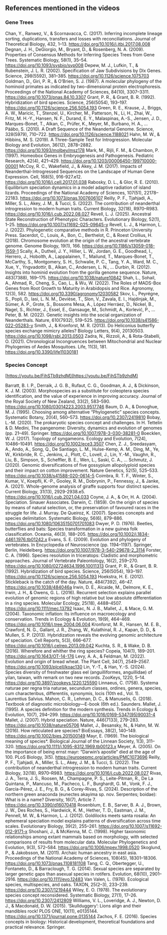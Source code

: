 ## References mentioned in the videos

### Gene Trees

Chan, Y., Ranwez, V., & Scornavacca, C. (2017). Inferring incomplete lineage sorting, duplications, transfers and losses with reconciliations. Journal of Theoretical Biology, 432, 1–13. https://doi.org/10.1016/j.jtbi.2017.08.008
Degnan, J. H., DeGiorgio, M., Bryant, D., & Rosenberg, N. A. (2009). Properties of Consensus Methods for Inferring Species Trees from Gene Trees. Systematic Biology, 58(1), 35–54. https://doi.org/10.1093/sysbio/syp008
Depew, M. J., Lufkin, T., & Rubenstein, J. L. R. (2002). Specification of Jaw Subdivisions by Dlx Genes. Science, 298(5592), 381–385. https://doi.org/10.1126/science.1075703
Goldman, D., Giri, P. R., & O’Brien, S. J. (1987). A molecular phylogeny of the hominoid primates as indicated by two-dimensional protein electrophoresis. Proceedings of the National Academy of Sciences, 84(10), 3307–3311. https://doi.org/10.1073/pnas.84.10.3307
Grant, P. R., & Grant, B. R. (1992). Hybridization of bird species. Science, 256(5054), 193–197. https://doi.org/10.1126/science.256.5054.193
Green, R. E., Krause, J., Briggs, A. W., Maricic, T., Stenzel, U., Kircher, M., Patterson, N., Li, H., Zhai, W., Fritz, M. H.-Y., Hansen, N. F., Durand, E. Y., Malaspinas, A.-S., Jensen, J. D., Marques-Bonet, T., Alkan, C., Prüfer, K., Meyer, M., Burbano, H. A., … Pääbo, S. (2010). A Draft Sequence of the Neandertal Genome. Science, 328(5979), 710–722. https://doi.org/10.1126/science.1188021
Hahn, M. W., & Hibbins, M. S. (2019). A Three-Sample Test for Introgression. Molecular Biology and Evolution, 36(12), 2878–2882. https://doi.org/10.1093/molbev/msz178
Mark, M., Rijli, F. M., & Chambon, P. (1997). Homeobox Genes in Embryogenesis and Pathogenesis. Pediatric Research, 42(4), 421–429. https://doi.org/10.1203/00006450-199710000-00001
McCoy, R. C., Wakefield, J., & Akey, J. M. (2017). Impacts of Neanderthal-Introgressed Sequences on the Landscape of Human Gene Expression. Cell, 168(5), 916-927.e12. https://doi.org/10.1016/j.cell.2017.01.038
Rabosky, D. L., & Glor, R. E. (2010). Equilibrium speciation dynamics in a model adaptive radiation of island lizards. Proceedings of the National Academy of Sciences, 107(51), 22178–22183. https://doi.org/10.1073/pnas.1007606107
Reilly, P. F., Tjahjadi, A., Miller, S. L., Akey, J. M., & Tucci, S. (2022). The contribution of neanderthal introgression to modern human traits. Current Biology, 32(18), R970–R983. https://doi.org/10.1016/j.cub.2022.08.027
Revell, L. J. (2025). Ancestral State Reconstruction of Phenotypic Characters. Evolutionary Biology, 52(1), 1–25. https://doi.org/10.1007/s11692-025-09645-y
Revell, L. J., & Harmon, L. J. (2022). Phylogenetic comparative methods in R. Princeton University Press.
Sacerdot, C., Louis, A., Bon, C., Berthelot, C., & Roest Crollius, H. (2018). Chromosome evolution at the origin of the ancestral vertebrate genome. Genome Biology, 19(1), 166. https://doi.org/10.1186/s13059-018-1559-1
Scally, A., Dutheil, J. Y., Hillier, L. W., Jordan, G. E., Goodhead, I., Herrero, J., Hobolth, A., Lappalainen, T., Mailund, T., Marques-Bonet, T., McCarthy, S., Montgomery, S. H., Schwalie, P. C., Tang, Y. A., Ward, M. C., Xue, Y., Yngvadottir, B., Alkan, C., Andersen, L. N., … Durbin, R. (2012). Insights into hominid evolution from the gorilla genome sequence. Nature, 483(7388), 169–175. https://doi.org/10.1038/nature10842
Shah, L., Sohail, A., Ahmad, R., Cheng, S., Cao, L., & Wu, W. (2022). The Roles of MADS-Box Genes from Root Growth to Maturity in Arabidopsis and Rice. Agronomy, 12(3), 582. https://doi.org/10.3390/agronomy12030582
Skov, L., Peyrégne, S., Popli, D., Iasi, L. N. M., Devièse, T., Slon, V., Zavala, E. I., Hajdinjak, M., Sümer, A. P., Grote, S., Bossoms Mesa, A., López Herráez, D., Nickel, B., Nagel, S., Richter, J., Essel, E., Gansauge, M., Schmidt, A., Korlević, P., … Peter, B. M. (2022). Genetic insights into the social organization of Neanderthals. Nature, 610(7932), 519–525. https://doi.org/10.1038/s41586-022-05283-y
Smith, J., & Kronforst, M. R. (2013). Do Heliconius butterfly species exchange mimicry alleles? Biology Letters, 9(4), 20130503. https://doi.org/10.1098/rsbl.2013.0503
Zadra, N., Rizzoli, A., & Rota-Stabelli, O. (2021). Chronological Incongruences between Mitochondrial and Nuclear Phylogenies of Aedes Mosquitoes. Life, 11(3), 181. https://doi.org/10.3390/life11030181

### Species Concept

[https://youtu.be/FihSTb9zhdM](https://youtu.be/FihSTb9zhdM)

Barratt, B. I. P., Derraik, J. G. B., Rufaut, C. G., Goodman, A. J., & Dickinson, K. J. M. (2003). Morphospecies as a substitute for coleoptera species identification, and the value of experience in improving accuracy. Journal of the Royal Society of New Zealand, 33(2), 583–590. https://doi.org/10.1080/03014223.2003.9517746
Baum, D. A., & Donoghue, M. J. (1995). Choosing among alternative “Phylogenetic” species concepts. Systematic Botany, 20(4), 560–573. https://doi.org/10.2307/2419810
Bobay, L.-M. (2020). The prokaryotic species concept and challenges. In H. Tettelin & D. Medini, The pangenome: Diversity, dynamics and evolution of genomes (pp. 21–49). Springer. https://doi.org/10.1007/978-3-030-38281-0
Boecklen, W. J. (2017). Topology of syngameons. Ecology and Evolution, 7(24), 10486–10491. https://doi.org/10.1002/ece3.3507
Chen, Z. J., Sreedasyam, A., Ando, A., Song, Q., De Santiago, L. M., Hulse-Kemp, A. M., Ding, M., Ye, W., Kirkbride, R. C., Jenkins, J., Plott, C., Lovell, J., Lin, Y.-M., Vaughn, R., Liu, B., Simpson, S., Scheffler, B. E., Wen, L., Saski, C. A., … Schmutz, J. (2020). Genomic diversifications of five gossypium allopolyploid species and their impact on cotton improvement. Nature Genetics, 52(5), 525–533. https://doi.org/10.1038/s41588-020-0614-5
Coimbra, R. T. F., Winter, S., Kumar, V., Koepfli, K.-P., Gooley, R. M., Dobrynin, P., Fennessy, J., & Janke, A. (2021). Whole-genome analysis of giraffe supports four distinct species. Current Biology, 31(13), 2929-2938.e5. https://doi.org/10.1016/j.cub.2021.04.033
Coyne, J. A., & Orr, H. A. (2004). Speciation. Sinauer Associates.
Darwin, C. (1859). On the origin of species by means of natural selection, or, the preservation of favoured races in the struggle for life. J. Murray.
De Queiroz, K. (2007). Species concepts and species delimitation. Systematic Biology, 56(6), 879–886. https://doi.org/10.1080/10635150701701083
Dwyer, P. D. (1976). Beetles, butterflies and bats: Species transformation in a new guinea folk classification. Oceania, 46(3), 188–205. https://doi.org/10.1002/j.1834-4461.1976.tb01242.x
Evans, S. E. (2009). Evolution and phylogeny of vertebrates. In Encyclopedia of Neuroscience (pp. 1194–1197). Springer, Berlin, Heidelberg. https://doi.org/10.1007/978-3-540-29678-2_3114
Forster, C. A. (1996). Species resolution in triceratops: Cladistic and morphometric approaches. Journal of Vertebrate Paleontology, 16(2), 259–270. https://doi.org/10.1080/02724634.1996.10011313
Grant, P. R., & Grant, B. R. (1992). Hybridization of bird species. Science, 256(5054), 193–197. https://doi.org/10.1126/science.256.5054.193
Hoekstra, H. E. (2012). Stickleback is the catch of the day. Nature, 484(7392), 46–47. https://doi.org/10.1038/484046a
Irwin, D. E., Alcaide, M., Delmore, K. E., Irwin, J. H., & Owens, G. L. (2016). Recurrent selection explains parallel evolution of genomic regions of high relative but low absolute differentiation in a ring species. Molecular Ecology, 25(18), 4488–4507. https://doi.org/10.1111/mec.13792
Isaac, N. J. B., Mallet, J., & Mace, G. M. (2004). Taxonomic inflation: Its influence on macroecology and conservation. Trends in Ecology & Evolution, 19(9), 464–469. https://doi.org/10.1016/j.tree.2004.06.004
Kronforst, M. R., Hansen, M. E. B., Crawford, N. G., Gallant, J. R., Zhang, W., Kulathinal, R. J., Kapan, D. D., & Mullen, S. P. (2013). Hybridization reveals the evolving genomic architecture of speciation. Cell Reports, 5(3), 666–677. https://doi.org/10.1016/j.celrep.2013.09.042
Kuchta, S. R., & Wake, D. B. (2016). Wherefore and whither the ring species? Copeia, 104(1), 189–201. https://doi.org/10.1643/OT-14-176
Levy, A. A., & Feldman, M. (2022). Evolution and origin of bread wheat. The Plant Cell, 34(7), 2549–2567. https://doi.org/10.1093/plcell/koac130
Lin, Y.-T., & Han, Y.-S. (2024). Species diversity of freshwater glass eel (anguilliformes, anguillidae) of yilan, taiwan, with remark on two new records. ZooKeys, 1220, 5–14. https://doi.org/10.3897/zookeys.1220.125590
Linnaeus, C. (1758). Systema naturae per regna tria naturae, secundum classes, ordines, genera, species, cum characteribus, differentiis, synonymis, locis (10th ed., Vol. 1). Laurentius Salvius.
Mahon, C. R., Lehman, D. C., & Manuselis, G. (2018). Textbook of diagnostic microbiology—E-book (6th ed.). Saunders.
Mallet, J. (1995). A species definition for the modern synthesis. Trends in Ecology & Evolution, 10(7), 294–299. https://doi.org/10.1016/0169-5347(95)90031-4
Mallet, J. (2007). Hybrid speciation. Nature, 446(7133), 279–283. https://doi.org/10.1038/nature05706
Mallet, J., Besansky, N., & Hahn, M. W. (2016). How reticulated are species? BioEssays, 38(2), 140–149. https://doi.org/10.1002/bies.201500149
Mayr, E. (1969). The biological meaning of species*. Biological Journal of the Linnean Society, 1(3), 311–320. https://doi.org/10.1111/j.1095-8312.1969.tb00123.x
Meyer, A. (2005). On the importance of being ernst mayr: “Darwin’s apostle” died at the age of 100. PLoS Biology, 3(5). https://europepmc.org/articles/PMC1073696
Reilly, P. F., Tjahjadi, A., Miller, S. L., Akey, J. M., & Tucci, S. (2022). The contribution of neanderthal introgression to modern human traits. Current Biology, 32(18), R970–R983. https://doi.org/10.1016/j.cub.2022.08.027
Rivas, J. A., Terra, J. S., Roosen, M., Champagne, P. S., Leite-Pitman, R., De La Quintana, P., Mancuso, M., Pacheco, L. F., Burghardt, G. M., Vonk, F. J., García-Pérez, J. E., Fry, B. G., & Corey-Rivas, S. (2024). Description of the northern green anaconda (eunectes akayima sp. nov. Serpentes; boidae): What is in a name? Diversity, 16(7), Article 7. https://doi.org/10.3390/d16070418
Rosenblum, E. B., Sarver, B. A. J., Brown, J. W., Des Roches, S., Hardwick, K. M., Hether, T. D., Eastman, J. M., Pennell, M. W., & Harmon, L. J. (2012). Goldilocks meets santa rosalia: An ephemeral speciation model explains patterns of diversification across time scales. Evolutionary Biology, 39(2), 255–261. https://doi.org/10.1007/s11692-012-9171-x
Shoshani, J., & McKenna, M. C. (1998). Higher taxonomic relationships among extant mammals based on morphology, with selected comparisons of results from molecular data. Molecular Phylogenetics and Evolution, 9(3), 572–584. https://doi.org/10.1006/mpev.1998.0520
Skoglund, P., & Jakobsson, M. (2011). Archaic human ancestry in east asia. Proceedings of the National Academy of Sciences, 108(45), 18301–18306. https://doi.org/10.1073/pnas.1108181108
Tang, C. Q., Obertegger, U., Fontaneto, D., & Barraclough, T. G. (2014). Sexual species are separated by larger genetic gaps than asexual species in rotifers. Evolution, 68(10), 2901–2916. https://doi.org/10.1111/evo.12483
Van Valen, L. (1976). Ecological species, multispecies, and oaks. TAXON, 25(2–3), 233–239. https://doi.org/10.2307/1219444
Wiley, E. O. (1978). The evolutionary species concept reconsidered. Systematic Biology, 27(1), 17–26. https://doi.org/10.2307/2412809
Williams, V. L., Loveridge, A. J., Newton, D. J., & Macdonald, D. W. (2015). ‘Skullduggery’: Lions align and their mandibles rock! PLOS ONE, 10(11), e0135144. https://doi.org/10.1371/journal.pone.0135144
Zachos, F. E. (2016). Species concepts in biology: Historical development, theoretical foundations and practical relevance. Springer.


